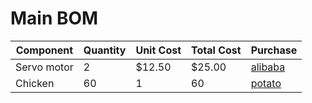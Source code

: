 # Main BOM

| Component | Quantity | Unit Cost | Total Cost | Purchase |
| --- | --- | --- | --- | --- |
| Servo motor | 2 | $12.50 | $25.00 | [alibaba](https://www.alibaba.com/) |
| Chicken | 60 | 1 | 60 | [potato](https://chicken.com) |

